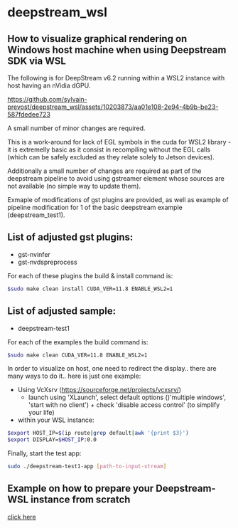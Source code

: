 # deepstream_wsl

## How to visualize graphical rendering on Windows host machine when using Deepstream SDK via WSL

The following is for DeepStream v6.2 running within a WSL2 instance with host having an nVidia dGPU.

https://github.com/sylvain-prevost/deepstream_wsl/assets/10203873/aa01e108-2e94-4b9b-be23-587fdedee723

A small number of minor changes are required.

This is a work-around for lack of EGL symbols in the cuda for WSL2 library - it is extremelly basic as it consist in recompiling without the EGL calls (which can be safely excluded as they relate solely to Jetson devices).

Additionally a small number of changes are required as part of the deepstream pipeline to avoid using gstreamer element whose sources are not available (no simple way to update them).

Exmaple of modifications of gst plugins are provided, as well as example of pipeline modification for 1 of the basic deepstream example (deepstream_test1).

## List of adjusted gst plugins:
- gst-nvinfer
- gst-nvdspreprocess

For each of these plugins the build & install command is:
```bash
$sudo make clean install CUDA_VER=11.8 ENABLE_WSL2=1
```

## List of adjusted sample:
- deepstream-test1

For each of the examples the build command is:
```bash
$sudo make clean CUDA_VER=11.8 ENABLE_WSL2=1
```

In order to visualize on host, one need to redirect the display.. there are many ways to do it.. here is just one example:
- Using VcXsrv (https://sourceforge.net/projects/vcxsrv/)
    - launch using 'XLaunch', select default options ()'multiple windows', 'start with no client') + check 'disable access control' (to simplify your life)
- within your WSL instance:
```bash
$export HOST_IP=$(ip route|grep default|awk '{print $3}')
$export DISPLAY=$HOST_IP:0.0
```

Finally, start the test app:
```bash
sudo ./deepstream-test1-app [path-to-input-stream]
```



## Example on how to prepare your Deepstream-WSL instance from scratch 

[click here](./Wsl_prep.md)

